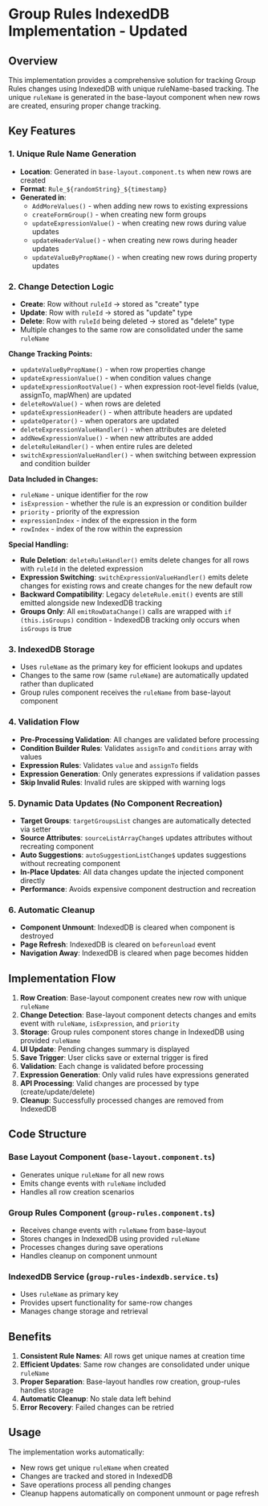 # Group Rules IndexedDB Implementation - Updated

## Overview

This implementation provides a comprehensive solution for tracking Group Rules changes using IndexedDB with unique ruleName-based tracking. The unique `ruleName` is generated in the base-layout component when new rows are created, ensuring proper change tracking.

## Key Features

### 1. Unique Rule Name Generation
- **Location**: Generated in `base-layout.component.ts` when new rows are created
- **Format**: `Rule_${randomString}_${timestamp}`
- **Generated in**:
  - `AddMoreValues()` - when adding new rows to existing expressions
  - `createFormGroup()` - when creating new form groups
  - `updateExpressionValue()` - when creating new rows during value updates
  - `updateHeaderValue()` - when creating new rows during header updates
  - `updateValueByPropName()` - when creating new rows during property updates

### 2. Change Detection Logic
- **Create**: Row without `ruleId` → stored as "create" type
- **Update**: Row with `ruleId` → stored as "update" type  
- **Delete**: Row with `ruleId` being deleted → stored as "delete" type
- Multiple changes to the same row are consolidated under the same `ruleName`

**Change Tracking Points:**
- `updateValueByPropName()` - when row properties change
- `updateExpressionValue()` - when condition values change
- `updateExpressionRootValue()` - when expression root-level fields (value, assignTo, mapWhen) are updated
- `deleteRowValue()` - when rows are deleted
- `updateExpressionHeader()` - when attribute headers are updated
- `updateOperator()` - when operators are updated
- `deleteExpressionValueHandler()` - when attributes are deleted
- `addNewExpressionValue()` - when new attributes are added
- `deleteRuleHandler()` - when entire rules are deleted
- `switchExpressionValueHandler()` - when switching between expression and condition builder

**Data Included in Changes:**
- `ruleName` - unique identifier for the row
- `isExpression` - whether the rule is an expression or condition builder
- `priority` - priority of the expression
- `expressionIndex` - index of the expression in the form
- `rowIndex` - index of the row within the expression

**Special Handling:**
- **Rule Deletion**: `deleteRuleHandler()` emits delete changes for all rows with `ruleId` in the deleted expression
- **Expression Switching**: `switchExpressionValueHandler()` emits delete changes for existing rows and create changes for the new default row
- **Backward Compatibility**: Legacy `deleteRule.emit()` events are still emitted alongside new IndexedDB tracking
- **Groups Only**: All `emitRowDataChange()` calls are wrapped with `if (this.isGroups)` condition - IndexedDB tracking only occurs when `isGroups` is true

### 3. IndexedDB Storage
- Uses `ruleName` as the primary key for efficient lookups and updates
- Changes to the same row (same `ruleName`) are automatically updated rather than duplicated
- Group rules component receives the `ruleName` from base-layout component

### 4. Validation Flow
- **Pre-Processing Validation**: All changes are validated before processing
- **Condition Builder Rules**: Validates `assignTo` and `conditions` array with values
- **Expression Rules**: Validates `value` and `assignTo` fields
- **Expression Generation**: Only generates expressions if validation passes
- **Skip Invalid Rules**: Invalid rules are skipped with warning logs

### 5. Dynamic Data Updates (No Component Recreation)
- **Target Groups**: `targetGroupsList` changes are automatically detected via setter
- **Source Attributes**: `sourceListArrayChange$` updates attributes without recreating component
- **Auto Suggestions**: `autoSuggestionListChange$` updates suggestions without recreating component
- **In-Place Updates**: All data changes update the injected component directly
- **Performance**: Avoids expensive component destruction and recreation

### 6. Automatic Cleanup
- **Component Unmount**: IndexedDB is cleared when component is destroyed
- **Page Refresh**: IndexedDB is cleared on `beforeunload` event
- **Navigation Away**: IndexedDB is cleared when page becomes hidden

## Implementation Flow

1. **Row Creation**: Base-layout component creates new row with unique `ruleName`
2. **Change Detection**: Base-layout component detects changes and emits event with `ruleName`, `isExpression`, and `priority`
3. **Storage**: Group rules component stores change in IndexedDB using provided `ruleName`
4. **UI Update**: Pending changes summary is displayed
5. **Save Trigger**: User clicks save or external trigger is fired
6. **Validation**: Each change is validated before processing
7. **Expression Generation**: Only valid rules have expressions generated
8. **API Processing**: Valid changes are processed by type (create/update/delete)
9. **Cleanup**: Successfully processed changes are removed from IndexedDB

## Code Structure

### Base Layout Component (`base-layout.component.ts`)
- Generates unique `ruleName` for all new rows
- Emits change events with `ruleName` included
- Handles all row creation scenarios

### Group Rules Component (`group-rules.component.ts`)
- Receives change events with `ruleName` from base-layout
- Stores changes in IndexedDB using provided `ruleName`
- Processes changes during save operations
- Handles cleanup on component unmount

### IndexedDB Service (`group-rules-indexdb.service.ts`)
- Uses `ruleName` as primary key
- Provides upsert functionality for same-row changes
- Manages change storage and retrieval

## Benefits

1. **Consistent Rule Names**: All rows get unique names at creation time
2. **Efficient Updates**: Same row changes are consolidated under unique `ruleName`
3. **Proper Separation**: Base-layout handles row creation, group-rules handles storage
4. **Automatic Cleanup**: No stale data left behind
5. **Error Recovery**: Failed changes can be retried

## Usage

The implementation works automatically:
- New rows get unique `ruleName` when created
- Changes are tracked and stored in IndexedDB
- Save operations process all pending changes
- Cleanup happens automatically on component unmount or page refresh
